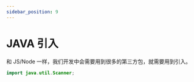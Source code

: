 ```yaml
---
sidebar_position: 9
---
```


# JAVA 引入

和 JS/Node 一样，我们开发中会需要用到很多的第三方包，就需要用到引入。

```java
import java.util.Scanner;
```
